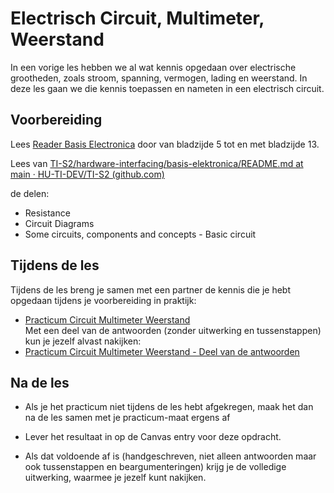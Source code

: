 # Electrisch Circuit, Multimeter, Weerstand

In een vorige les hebben we al wat kennis opgedaan over electrische grootheden, zoals stroom, spanning, vermogen, lading en weerstand. In deze les gaan we die kennis toepassen en nameten in een electrisch circuit.

## Voorbereiding

Lees [Reader Basis Electronica](https://github.com/HU-TI-DEV/TI-S2/blob/main/hardware-interfacing/pdfs/reader-basis-electronica.pdf) door van bladzijde 5 tot en met bladzijde 13.

Lees van
[TI-S2/hardware-interfacing/basis-elektronica/README.md at main · HU-TI-DEV/TI-S2 (github.com)](https://github.com/HU-TI-DEV/TI-S2/blob/main/hardware-interfacing/basis-elektronica/README.md#basis-elektronica)

de delen:

- Resistance
- Circuit Diagrams
- Some circuits, components and concepts - Basic circuit

## Tijdens de les

Tijdens de les breng je samen met een partner de kennis die je hebt opgedaan tijdens je voorbereiding in praktijk:

- [Practicum Circuit Multimeter Weerstand](../hardware-interfacing/basis-elektronica/electrisch-circuit-multimeter-weerstand/practicum-circuit-multimeter-weerstand.md)    
  Met een deel van de antwoorden (zonder uitwerking en tussenstappen) kun je jezelf alvast nakijken:
- [Practicum Circuit Multimeter Weerstand - Deel van de antwoorden](../hardware-interfacing/basis-elektronica/electrisch-circuit-multimeter-weerstand/practicum-circuit-multimeter-weerstand-deel-van-antwoorden.md) 

## Na de les

- Als je het practicum niet tijdens de les hebt afgekregen, maak het dan na de les samen met je practicum-maat ergens af

- Lever het resultaat in op de Canvas entry voor deze opdracht. 

- Als dat voldoende af is (handgeschreven, niet alleen antwoorden maar ook tussenstappen en beargumenteringen) krijg je de volledige uitwerking, waarmee je jezelf kunt nakijken.
